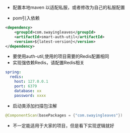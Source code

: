 * 配置本地maven 以适配私服，或者修改为自己的私服配置

* pom引入依赖

```xml
<dependency>
    <groupId>com.swayingleaves</groupId>
    <artifactId>smart-auth-util</artifactId>
    <version>${latest-version}</version>
</dependency>
```

* 要使用auth-util,使用的项目需要的Redis配置相同
* 实现强依赖Redis，请配置Redis相关
```yaml
spring:
  redis:
    host: 127.0.0.1
    port: 6379
    database: xx
    password: xxxx
```

* 启动类添加扫描包注解
```java
@ComponentScan(basePackages = {"com.swayingleaves"})
```
* 不一定能适用于大家的项目，但是看下实现逻辑就好